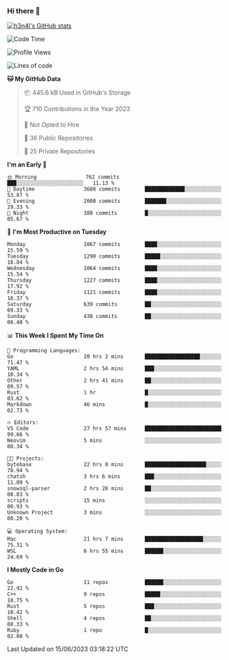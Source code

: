 ### Hi there 👋

[![h3n4l's GitHub stats](https://github-readme-stats.vercel.app/api?username=h3n4l&count_private=true&show_icons=true&theme=radical)](https://github.com/h3n4l/github-readme-stats)

<!--START_SECTION:waka-->
![Code Time](http://img.shields.io/badge/Code%20Time-1%2C317%20hrs%2053%20mins-blue)

![Profile Views](http://img.shields.io/badge/Profile%20Views-1-blue)

![Lines of code](https://img.shields.io/badge/From%20Hello%20World%20I%27ve%20Written-3.2%20million%20lines%20of%20code-blue)

**🐱 My GitHub Data** 

> 📦 445.6 kB Used in GitHub's Storage 
 > 
> 🏆 710 Contributions in the Year 2023
 > 
> 🚫 Not Opted to Hire
 > 
> 📜 36 Public Repositories 
 > 
> 🔑 25 Private Repositories 
 > 
**I'm an Early 🐤** 

```text
🌞 Morning                762 commits         ███░░░░░░░░░░░░░░░░░░░░░░   11.13 % 
🌆 Daytime                3688 commits        █████████████░░░░░░░░░░░░   53.87 % 
🌃 Evening                2008 commits        ███████░░░░░░░░░░░░░░░░░░   29.33 % 
🌙 Night                  388 commits         █░░░░░░░░░░░░░░░░░░░░░░░░   05.67 % 
```
📅 **I'm Most Productive on Tuesday** 

```text
Monday                   1067 commits        ████░░░░░░░░░░░░░░░░░░░░░   15.59 % 
Tuesday                  1290 commits        █████░░░░░░░░░░░░░░░░░░░░   18.84 % 
Wednesday                1064 commits        ████░░░░░░░░░░░░░░░░░░░░░   15.54 % 
Thursday                 1227 commits        ████░░░░░░░░░░░░░░░░░░░░░   17.92 % 
Friday                   1121 commits        ████░░░░░░░░░░░░░░░░░░░░░   16.37 % 
Saturday                 639 commits         ██░░░░░░░░░░░░░░░░░░░░░░░   09.33 % 
Sunday                   438 commits         ██░░░░░░░░░░░░░░░░░░░░░░░   06.40 % 
```


📊 **This Week I Spent My Time On** 

```text
💬 Programming Languages: 
Go                       20 hrs 2 mins       ██████████████████░░░░░░░   71.47 % 
YAML                     2 hrs 54 mins       ███░░░░░░░░░░░░░░░░░░░░░░   10.34 % 
Other                    2 hrs 41 mins       ██░░░░░░░░░░░░░░░░░░░░░░░   09.57 % 
Rust                     1 hr                █░░░░░░░░░░░░░░░░░░░░░░░░   03.62 % 
Markdown                 46 mins             █░░░░░░░░░░░░░░░░░░░░░░░░   02.73 % 

🔥 Editors: 
VS Code                  27 hrs 57 mins      █████████████████████████   99.66 % 
Neovim                   5 mins              ░░░░░░░░░░░░░░░░░░░░░░░░░   00.34 % 

🐱‍💻 Projects: 
bytebase                 22 hrs 8 mins       ████████████████████░░░░░   78.94 % 
chatsh                   3 hrs 6 mins        ███░░░░░░░░░░░░░░░░░░░░░░   11.09 % 
snowsql-parser           2 hrs 28 mins       ██░░░░░░░░░░░░░░░░░░░░░░░   08.83 % 
scripts                  15 mins             ░░░░░░░░░░░░░░░░░░░░░░░░░   00.93 % 
Unknown Project          3 mins              ░░░░░░░░░░░░░░░░░░░░░░░░░   00.20 % 

💻 Operating System: 
Mac                      21 hrs 7 mins       ███████████████████░░░░░░   75.31 % 
WSL                      6 hrs 55 mins       ██████░░░░░░░░░░░░░░░░░░░   24.69 % 
```

**I Mostly Code in Go** 

```text
Go                       11 repos            ██████░░░░░░░░░░░░░░░░░░░   22.92 % 
C++                      9 repos             █████░░░░░░░░░░░░░░░░░░░░   18.75 % 
Rust                     5 repos             ███░░░░░░░░░░░░░░░░░░░░░░   10.42 % 
Shell                    4 repos             ██░░░░░░░░░░░░░░░░░░░░░░░   08.33 % 
Ruby                     1 repo              █░░░░░░░░░░░░░░░░░░░░░░░░   02.08 % 
```




 Last Updated on 15/06/2023 03:18:22 UTC
<!--END_SECTION:waka-->

